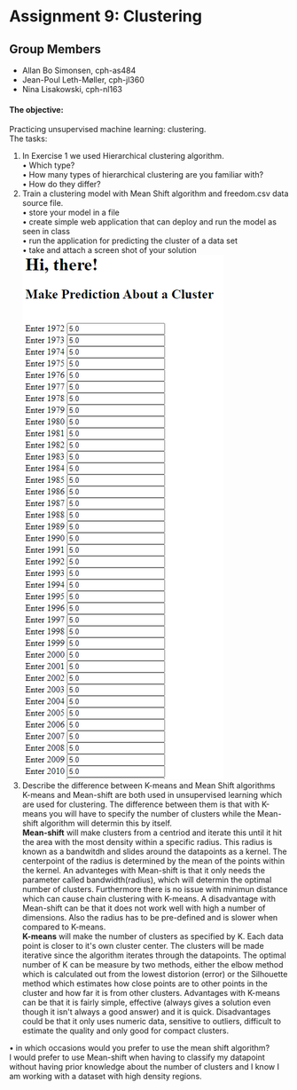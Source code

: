 # Assignment 9: Clustering

## Group Members

- Allan Bo Simonsen, cph-as484
- Jean-Poul Leth-Møller, cph-jl360
- Nina Lisakowski, cph-nl163


#### The objective:
Practicing unsupervised machine learning: clustering.  
The tasks:  
1. In Exercise 1 we used Hierarchical clustering algorithm.  
• Which type?  
• How many types of hierarchical clustering are you familiar with?  
• How do they differ?  
2. Train a clustering model with Mean Shift algorithm and freedom.csv data source
file.  
• store your model in a file  
• create simple web application that can deploy and run the model as seen in class  
• run the application for predicting the cluster of a data set  
• take and attach a screen shot of your solution  
![Billede](https://github.com/Jean-Poul/Assignment-9-Clustering/blob/main/Udklip1.PNG)
3. Describe the difference between K-means and Mean Shift algorithms  
K-means and Mean-shift are both used in unsupervised learning which are used for clustering. The difference between them is that with K-means you will have to specify the number of clusters while the Mean-shift algorithm will determin this by itself.  
**Mean-shift** will make clusters from a centriod and iterate this until it hit the area with the most density within a specific radius. This radius is known as a bandwitdh and slides around the datapoints as a kernel. The centerpoint of the radius is determined by the mean of the points within the kernel. An advanteges with Mean-shift is that it only needs the parameter called bandwidth(radius), which will determin the optimal number of clusters. Furthermore there is no issue with minimun distance which can cause chain clustering with K-means. A disadvantage with Mean-shift can be that it does not work well with high a number of dimensions. Also the radius has to be pre-defined and is slower when compared to K-means.  
**K-means** will make the number of clusters as specified by K. Each data point is closer to it's own cluster center. The clusters will be made iterative since the algorithm iterates through the datapoints. The optimal number of K can be measure by two methods, either the elbow method which is calculated out from the lowest distorion (error) or the Silhouette method which estimates how close points are to other points in the cluster and how far it is from other clusters. Advantages with K-means can be that it is fairly simple, effective (always gives a solution even though it isn't always a good answer) and it is quick. Disadvantages could be that it only uses numeric data, sensitive to outliers, difficult to estimate the quality and only good for compact clusters.
  
• in which occasions would you prefer to use the mean shift algorithm?  
I would prefer to use Mean-shift when having to classify my datapoint without having prior knowledge about the number of clusters and I know I am working with a dataset with high density regions. 
